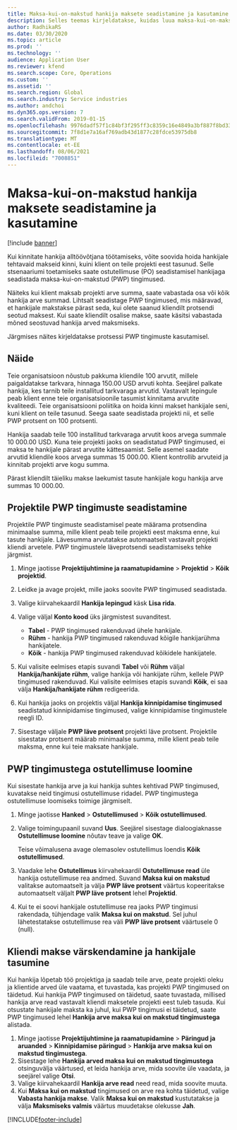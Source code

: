 ```yaml
---
title: Maksa-kui-on-makstud hankija maksete seadistamine ja kasutamine
description: Selles teemas kirjeldatakse, kuidas luua maksa-kui-on-makstud (PWP) tingimusi, et saaksite vabastada osalisi hankija makseid vastavalt kliendi maksetele.
author: RadhikaRS
ms.date: 03/30/2020
ms.topic: article
ms.prod: ''
ms.technology: ''
audience: Application User
ms.reviewer: kfend
ms.search.scope: Core, Operations
ms.custom: ''
ms.assetid: ''
ms.search.region: Global
ms.search.industry: Service industries
ms.author: andchoi
ms.dyn365.ops.version: 7
ms.search.validFrom: 2019-01-15
ms.openlocfilehash: 9976dadf57f1c84bf3f295ff3c8359c16e4849a3bf887f8bd33e46a04e2a5952
ms.sourcegitcommit: 7f8d1e7a16af769adb43d1877c28fdce53975db8
ms.translationtype: MT
ms.contentlocale: et-EE
ms.lasthandoff: 08/06/2021
ms.locfileid: "7008851"
---
```

# <a name="set-up-and-use-pay-when-paid-vendor-payments"></a>Maksa-kui-on-makstud hankija maksete seadistamine ja kasutamine

[!include [banner](../includes/banner.md)]

Kui kinnitate hankija alltöövõtjana töötamiseks, võite soovida hoida hankijale tehtavaid makseid kinni, kuini klient on teile projekti eest tasunud. Selle stsenaariumi toetamiseks saate ostutellimuse (PO) seadistamisel hankijaga seadistada maksa-kui-on-makstud (PWP) tingimused.

Näiteks kui klient maksab projekti arve summa, saate vabastada osa või kõik hankija arve summad. Lihtsalt seadistage PWP tingimused, mis määravad, et hankijale makstakse pärast seda, kui olete saanud kliendilt protsendi seotud maksest. Kui saate kliendilt osalise makse, saate käsitsi vabastada mõned seostuvad hankija arved maksmiseks.

Järgmises näites kirjeldatakse protsessi PWP tingimuste kasutamisel.

## <a name="example"></a>Näide

Teie organisatsioon nõustub pakkuma kliendile 100 arvutit, millele paigaldatakse tarkvara, hinnaga 150.00 USD arvuti kohta. Seejärel palkate hankija, kes tarnib teile installitud tarkvaraga arvutid. Vastavalt lepingule peab klient enne teie organisatsioonile tasumist kinnitama arvutite kvaliteedi. Teie organisatsiooni poliitika on hoida kinni makset hankijale seni, kuni klient on teile tasunud. Seega saate seadistada projekti nii, et selle PWP protsent on 100 protsenti.

Hankija saadab teile 100 installitud tarkvaraga arvutit koos arvega summale 10 000.00 USD. Kuna teie projekti jaoks on seadistatud PWP tingimused, ei maksa te hankijale pärast arvutite kättesaamist. Selle asemel saadate arvutid kliendile koos arvega summas 15 000.00. Klient kontrollib arvuteid ja kinnitab projekti arve kogu summa.

Pärast kliendilt täieliku makse laekumist tasute hankijale kogu hankija arve summas 10 000.00.

## <a name="set-up-pwp-terms-for-a-project"></a>Projektile PWP tingimuste seadistamine

Projektile PWP tingimuste seadistamisel peate määrama protsendina minimaalse summa, mille klient peab teile projekti eest maksma enne, kui tasute hankijale. Lävesumma arvutatakse automaatselt vastavalt projekti kliendi arvetele. PWP tingimustele läveprotsendi seadistamiseks tehke järgmist.

1. Minge jaotisse **Projektijuhtimine ja raamatupidamine** \> **Projektid** \> **Kõik projektid**.
2. Leidke ja avage projekt, mille jaoks soovite PWP tingimused seadistada.
3. Valige kiirvahekaardil **Hankija lepingud** käsk **Lisa rida**.
3. Valige väljal **Konto kood** üks järgmistest suvanditest.

    - **Tabel** - PWP tingimused rakenduvad ühele hankijale.
    - **Rühm** - hankija PWP tingimused rakenduvad kõigile hankijarühma hankijatele.
    - **Kõik** - hankija PWP tingimused rakenduvad kõikidele hankijatele.

4. Kui valisite eelmises etapis suvandi **Tabel** või **Rühm** väljal **Hankija/hankijate rühm**, valige hankija või hankijate rühm, kellele PWP tingimused rakenduvad. Kui valisite eelmises etapis suvandi **Kõik**, ei saa välja **Hankija/hankijate rühm** redigeerida.
5. Kui hankija jaoks on projektis väljal **Hankija kinnipidamise tingimused** seadistatud kinnipidamise tingimused, valige kinnipidamise tingimustele reegli ID.
6. Sisestage väljale **PWP läve protsent** projekti läve protsent. Projektile sisestatav protsent määrab minimaalse summa, mille klient peab teile maksma, enne kui teie maksate hankijale.

## <a name="create-a-po-that-has-pwp-terms"></a>PWP tingimustega ostutellimuse loomine

Kui sisestate hankija arve ja kui hankija suhtes kehtivad PWP tingimused, kuvatakse neid tingimusi ostutellimuse ridadel. PWP tingimustega ostutellimuse loomiseks toimige järgmiselt.

1. Minge jaotisse **Hanked** \> **Ostutellimused** \> **Kõik ostutellimused**.
2. Valige toimingupaanil suvand **Uus**. Seejärel sisestage dialoogiaknasse **Ostutellimuse loomine** nõutav teave ja valige **OK**.

    Teise võimalusena avage olemasolev ostutellimus loendis **Kõik ostutellimused**.

4. Vaadake lehe **Ostutellimus** kiirvahekaardil **Ostutellimuse read** üle hankija ostutellimuse rea andmed. Suvand **Maksa kui on makstud** valitakse automaatselt ja välja **PWP läve protsent** väärtus kopeeritakse automaatselt väljalt **PWP läve protsent** lehel **Projektid**.
6. Kui te ei soovi hankijale ostutellimuse rea jaoks PWP tingimusi rakendada, tühjendage valik **Maksa kui on makstud**. Sel juhul lähetestatakse ostutellimuse rea väli **PWP läve protsent** väärtusele 0 (null).

## <a name="update-a-customer-payment-and-pay-the-vendor"></a>Kliendi makse värskendamine ja hankijale tasumine

Kui hankija lõpetab töö projektiga ja saadab teile arve, peate projekti oleku ja klientide arved üle vaatama, et tuvastada, kas projekti PWP tingimused on täidetud. Kui hankija PWP tingimused on täidetud, saate tuvastada, millised hankija arve read vastavalt kliendi maksetele projekti eest tuleb tasuda. Kui otsustate hankijale maksta ka juhul, kui PWP tingimusi ei täidetud, saate PWP tingimused lehel **Hankija arve maksa kui on makstud tingimustega** alistada.

1. Minge jaotisse **Projektijuhtimine ja raamatupidamine** \> **Päringud ja aruanded** \> **Kinnipidamise päringud** \> **Hankija arve maksa kui on makstud tingimustega**.
2. Sisestage lehe **Hankija arved maksa kui on makstud tingimustega** otsinguvälja väärtused, et leida hankija arve, mida soovite üle vaadata, ja seejärel valige **Otsi**.
3. Valige kiirvahekaardil **Hankija arve read** need read, mida soovite muuta.
4. Kui **Maksa kui on makstud** tingimused on arve rea kohta täidetud, valige **Vabasta hankija makse**. Valik **Maksa kui on makstud** kustutatakse ja välja **Maksmiseks valmis** väärtus muudetakse olekusse **Jah**.


[!INCLUDE[footer-include](../includes/footer-banner.md)]